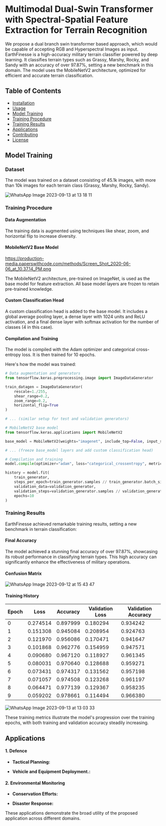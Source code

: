 # Multimodal Dual-Swin Transformer with Spectral-Spatial Feature Extraction for Terrain Recognition


We propose a dual branch swin transformer based approach, which would be capable of accepting RGB and Hyperspectral Images as input. EarthFinesse is a high-accuracy military terrain classifier powered by deep learning. It classifies terrain types such as Grassy, Marshy, Rocky, and Sandy with an accuracy of over 97.87%, setting a new benchmark in this domain. The model uses the MobileNetV2 architecture, optimized for efficient and accurate terrain classification.

## Table of Contents

- [Installation](#installation)
- [Usage](#usage)
- [Model Training](#model-training)
- [Training Procedure](#training-procedure)
- [Training Results](#training-results)
- [Applications](#applications)
- [Contributing](#contributing)
- [License](#license)



## Model Training

### Dataset

The model was trained on a dataset consisting of 45.1k images, with more than 10k images for each terrain class (Grassy, Marshy, Rocky, Sandy).

![WhatsApp Image 2023-09-13 at 13 18 11](https://github.com/PiPlusTheta/EarthFinesse/assets/68808227/65ab6221-7657-4dca-99e2-87ed4eb9036f)

### Training Procedure

#### Data Augmentation

The training data is augmented using techniques like shear, zoom, and horizontal flip to increase diversity.

#### MobileNetV2 Base Model

https://production-media.paperswithcode.com/methods/Screen_Shot_2020-06-06_at_10.37.14_PM.png

The MobileNetV2 architecture, pre-trained on ImageNet, is used as the base model for feature extraction. All base model layers are frozen to retain pre-trained knowledge.

#### Custom Classification Head

A custom classification head is added to the base model. It includes a global average pooling layer, a dense layer with 1024 units and ReLU activation, and a final dense layer with softmax activation for the number of classes (4 in this case).

#### Compilation and Training

The model is compiled with the Adam optimizer and categorical cross-entropy loss. It is then trained for 10 epochs.

Here's how the model was trained:

```python
# Data augmentation and generators
from tensorflow.keras.preprocessing.image import ImageDataGenerator

train_datagen = ImageDataGenerator(
    rescale=1./255,
    shear_range=0.2,
    zoom_range=0.2,
    horizontal_flip=True
)

# ... (similar setup for test and validation generators)

# MobileNetV2 base model
from tensorflow.keras.applications import MobileNetV2

base_model = MobileNetV2(weights="imagenet", include_top=False, input_shape=(224, 224, 3))

# ... (freeze base_model layers and add custom classification head)

# Compilation and training
model.compile(optimizer="adam", loss="categorical_crossentropy", metrics=["accuracy"])

history = model.fit(
    train_generator,
    steps_per_epoch=train_generator.samples // train_generator.batch_size,
    validation_data=validation_generator,
    validation_steps=validation_generator.samples // validation_generator.batch_size,
    epochs=10
)
```

### Training Results

EarthFinesse achieved remarkable training results, setting a new benchmark in terrain classification:

#### Final Accuracy

The model achieved a stunning final accuracy of over 97.87%, showcasing its robust performance in classifying terrain types. This high accuracy can significantly enhance the effectiveness of military operations.

#### Confusion Matrix
![WhatsApp Image 2023-09-12 at 15 43 47](https://github.com/PiPlusTheta/EarthFinesse/assets/68808227/39b98fd1-ded6-4950-a06a-a76966865250)


#### Training History

| Epoch | Loss     | Accuracy | Validation Loss | Validation Accuracy |
|-------|----------|----------|-----------------|---------------------|
| 0     | 0.274514 | 0.897999 | 0.180294        | 0.934242            |
| 1     | 0.151308 | 0.945084 | 0.208954        | 0.924763            |
| 2     | 0.121970 | 0.956086 | 0.170471        | 0.941647            |
| 3     | 0.101868 | 0.962776 | 0.154959        | 0.947571            |
| 4     | 0.090680 | 0.967120 | 0.118927        | 0.961345            |
| 5     | 0.080031 | 0.970640 | 0.128688        | 0.959271            |
| 6     | 0.073431 | 0.974317 | 0.131562        | 0.957198            |
| 7     | 0.071057 | 0.974508 | 0.123268        | 0.961197            |
| 8     | 0.064471 | 0.977139 | 0.129367        | 0.958235            |
| 9     | 0.059202 | 0.978661 | 0.114494        | 0.966380            |

![WhatsApp Image 2023-09-13 at 13 03 33](https://github.com/PiPlusTheta/EarthFinesse/assets/68808227/d8d1f4fc-a2e2-4efd-84c4-1b03dc562955)


These training metrics illustrate the model's progression over the training epochs, with both training and validation accuracy steadily increasing.

## Applications


#### 1. Defence

   - **Tactical Planning:** 
   
   - **Vehicle and Equipment Deployment.:** 
   
   
#### 2. Environmental Monitoring

   - **Conservation Efforts:** 
   
   - **Disaster Response:** 
   

These applications demonstrate the broad utility of the proposed application across different domains.


